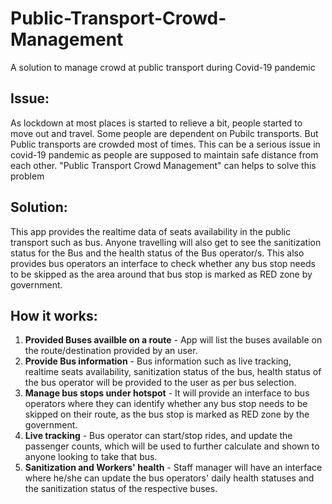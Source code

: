 # Public-Transport-Crowd-Management
A solution to manage crowd at public transport during Covid-19 pandemic

## Issue:
As lockdown at most places is started to relieve a bit, people started to move out and travel. Some people are dependent on Pubilc transports. But Public transports are crowded most of times. This can be a serious issue in covid-19 pandemic as people are supposed to maintain safe distance from each other. "Public Transport Crowd Management" can helps to solve this problem

## Solution: 
This app provides the realtime data of seats availability in the public transport such as bus. Anyone travelling will also get to see the sanitization status for the Bus and the health status of the Bus operator/s. This also provides bus operators an interface to check whether any bus stop needs to be skipped as the area around that bus stop is marked as RED zone by government.

## How it works: 
1. **Provided Buses availble on a route** - App will list the buses available on the route/destination provided by an user.
2. **Provide Bus information** - Bus information such as live tracking, realtime seats availability, sanitization status of the bus, health status of the bus operator will be provided to the user as per bus selection.
3. **Manage bus stops under hotspot** - It will provide an interface to bus operators where they can identify whether any bus stop needs to be skipped on their route, as the bus stop is marked as RED zone by the government.
4. **Live tracking** - Bus operator can start/stop rides, and update the passenger counts, which will be used to further calculate and shown to anyone looking to take that bus.
5. **Sanitization and Workers' health** - Staff manager will have an interface where he/she can update the bus operators' daily health statuses and the sanitization status of the respective buses.
